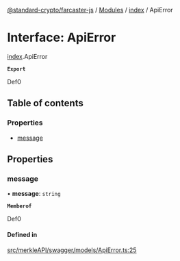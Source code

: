 [@standard-crypto/farcaster-js](../README.md) / [Modules](../modules.md) / [index](../modules/index.md) / ApiError

# Interface: ApiError

[index](../modules/index.md).ApiError

**`Export`**

Def0

## Table of contents

### Properties

- [message](index.ApiError.md#message)

## Properties

### message

• **message**: `string`

**`Memberof`**

Def0

#### Defined in

[src/merkleAPI/swagger/models/ApiError.ts:25](https://github.com/standard-crypto/farcaster-js/blob/main/src/merkleAPI/swagger/models/ApiError.ts#L25)
